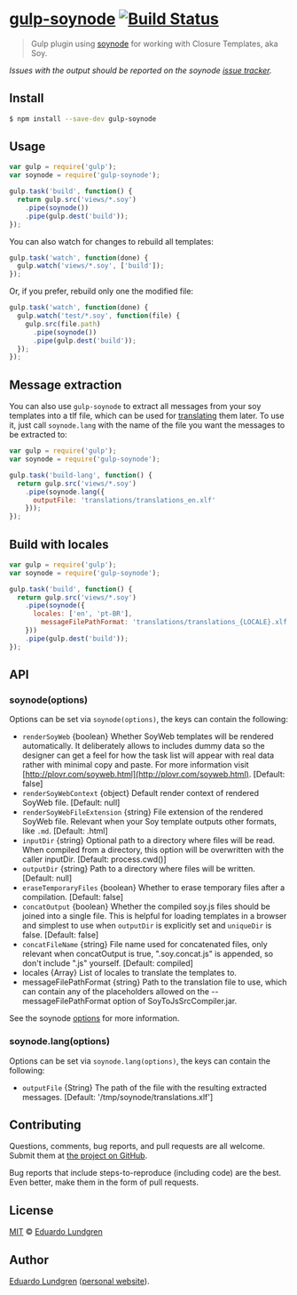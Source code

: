 # [gulp-soynode](http://gulpjs.com) [![Build Status](https://travis-ci.org/eduardolundgren/gulp-soynode.svg?branch=master)](https://travis-ci.org/eduardolundgren/gulp-soynode)

> Gulp plugin using [soynode](https://github.com/Medium/soynode) for working with Closure Templates, aka Soy.

*Issues with the output should be reported on the soynode [issue tracker](https://github.com/Medium/soynode/issues).*

## Install

```bash
$ npm install --save-dev gulp-soynode
```

## Usage

```js
var gulp = require('gulp');
var soynode = require('gulp-soynode');

gulp.task('build', function() {
  return gulp.src('views/*.soy')
    .pipe(soynode())
    .pipe(gulp.dest('build'));
});
```

You can also watch for changes to rebuild all templates:

```js
gulp.task('watch', function(done) {
  gulp.watch('views/*.soy', ['build']);
});
```

Or, if you prefer, rebuild only one the modified file:

```js
gulp.task('watch', function(done) {
  gulp.watch('test/*.soy', function(file) {
    gulp.src(file.path)
      .pipe(soynode())
      .pipe(gulp.dest('build'));
  });
});
```

## Message extraction
You can also use `gulp-soynode` to extract all messages from your soy templates into a tlf file, which can be used for [translating](https://developers.google.com/closure/templates/docs/translation) them later. To use it, just call `soynode.lang` with the name of the file you want the messages to be extracted to:

```js
var gulp = require('gulp');
var soynode = require('gulp-soynode');

gulp.task('build-lang', function() {
  return gulp.src('views/*.soy')
    .pipe(soynode.lang({
      outputFile: 'translations/translations_en.xlf'
    }));
});
```

## Build with locales

```js
var gulp = require('gulp');
var soynode = require('gulp-soynode');

gulp.task('build', function() {
  return gulp.src('views/*.soy')
    .pipe(soynode({
      locales: ['en', 'pt-BR'],
        messageFilePathFormat: 'translations/translations_{LOCALE}.xlf'
    }))
    .pipe(gulp.dest('build'));
});
```

## API

### soynode(options)

Options can be set via `soynode(options)`, the keys can contain the following:

- `renderSoyWeb` {boolean} Whether SoyWeb templates will be rendered automatically. It deliberately allows to includes dummy data so the designer can get a feel for how the task list will appear with real data rather with minimal copy and paste. For more information visit [http://plovr.com/soyweb.html](http://plovr.com/soyweb.html). [Default: false]
- `renderSoyWebContext` {object} Default render context of rendered SoyWeb file. [Default: null]
- `renderSoyWebFileExtension` {string} File extension of the rendered SoyWeb file. Relevant when your Soy template outputs other formats, like `.md`. [Default: .html]
- `inputDir` {string} Optional path to a directory where files will be read. When compiled from a directory, this option will be overwritten with the caller inputDir. [Default: process.cwd()]
- `outputDir` {string} Path to a directory where files will be written. [Default: null]
- `eraseTemporaryFiles` {boolean} Whether to erase temporary files after a compilation. [Default: false]
- `concatOutput` {boolean} Whether the compiled soy.js files should be joined into a single file. This is helpful for loading templates in a browser and simplest to use when `outputDir` is explicitly set and `uniqueDir` is false. [Default: false]
- `concatFileName` {string} File name used for concatenated files, only relevant when concatOutput is true, ".soy.concat.js" is appended, so don't include ".js" yourself. [Default: compiled]
- locales {Array} List of locales to translate the templates to.
- messageFilePathFormat {string} Path to the translation file to use, which can contain any of the placeholders allowed on the --messageFilePathFormat option of SoyToJsSrcCompiler.jar.

See the soynode [options](https://github.com/Medium/soynode) for more information.

### soynode.lang(options)

Options can be set via `soynode.lang(options)`, the keys can contain the following:

- `outputFile` {String} The path of the file with the resulting extracted messages. [Default: '/tmp/soynode/translations.xlf']

Contributing
------------

Questions, comments, bug reports, and pull requests are all welcome. Submit them at
[the project on GitHub](https://github.com/eduardolundgren/gulp-soynode/issues).

Bug reports that include steps-to-reproduce (including code) are the best. Even better, make them in
the form of pull requests.

## License

[MIT](http://opensource.org/licenses/MIT) © [Eduardo Lundgren](http://eduardo.io)

Author
------

[Eduardo Lundgren](https://github.com/eduardolundgren)
([personal website](http://eduardo.io)).
